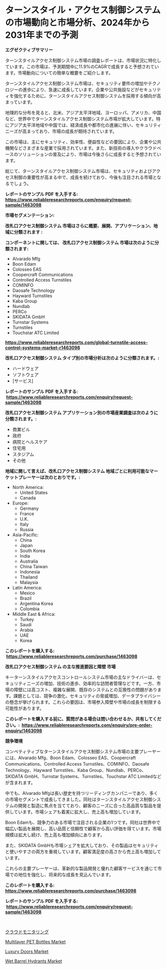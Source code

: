 <p><h1>ターンスタイル・アクセス制御システムの市場動向と市場分析、2024年から2031年までの予測</h1></p><p><strong>エグゼクティブサマリー</strong></p>
<p><p>ターンスタイルアクセス制御システム市場の調査レポートは、市場状況に特化しています。この市場は、予測期間中に11.9%のCAGRで成長すると予想されています。市場動向についての簡単な概要をご紹介します。</p><p>ターンスタイルアクセス制御システム市場は、セキュリティ要件の増加やテクノロジーの進歩により、急速に成長しています。企業や公共施設などがセキュリティを強化するために、ターンスタイルアクセス制御システムを採用する傾向が高まっています。</p><p>地理的な分布を見ると、北米、アジア太平洋地域、ヨーロッパ、アメリカ、中国など、世界中でターンスタイルアクセス制御システム市場が拡大しています。特にアジア太平洋地域や中国では、経済成長や都市化の進展に伴い、セキュリティニーズが高まっており、市場の成長が期待されています。</p><p>この市場は、主にセキュリティ、効率性、便益性などの要因により、企業や公共機関などさまざまな産業で採用されています。また、新技術の導入やクラウドベースのソリューションの普及により、市場は今後さらに成長すると予想されています。</p><p>総じて、ターンスタイルアクセス制御システム市場は、セキュリティおよびアクセス制御の重要性が高まる中で、成長を続けており、今後も注目される市場となるでしょう。</p></p>
<p><strong>レポートのサンプル PDF を入手する: <a href="https://www.reliableresearchreports.com/enquiry/request-sample/1463098">https://www.reliableresearchreports.com/enquiry/request-sample/1463098</a></strong></p>
<p><strong>市場セグメンテーション:</strong></p>
<p><strong> 改札口アクセス制御システム 市場はさらに概要、展開、アプリケーション、地域に分類されます :</strong></p>
<p><strong>コンポーネントに関しては、 改札口アクセス制御システム 市場は次のように分類されます: &nbsp;</strong></p>
<p><ul><li>Alvarado Mfg</li><li>Boon Edam</li><li>Colosseo EAS</li><li>Coopercraft Communications</li><li>Controlled Access Turnstiles</li><li>COMINFO</li><li>Daosafe Technology</li><li>Hayward Turnstiles</li><li>Kaba Group</li><li>Nundlab</li><li>PERCo</li><li>SKIDATA GmbH</li><li>Turnstar Systems</li><li>Turnstiles</li><li>Touchstar ATC Limited</li></ul></p>
<p><strong><a href="https://www.reliableresearchreports.com/global-turnstile-access-control-systems-market-r1463098">https://www.reliableresearchreports.com/global-turnstile-access-control-systems-market-r1463098</a></strong></p>
<p><strong> 改札口アクセス制御システム タイプ別の市場分析は次のように分類されます。:</strong></p>
<p><ul><li>ハードウェア</li><li>ソフトウェア</li><li>[サービス]</li></ul></p>
<p><strong>レポートのサンプル PDF を入手する: &nbsp;<a href="https://www.reliableresearchreports.com/enquiry/request-sample/1463098">https://www.reliableresearchreports.com/enquiry/request-sample/1463098</a></strong></p>
<p><strong> 改札口アクセス制御システム アプリケーション別の市場産業調査は次のように分類されます。:</strong></p>
<p><ul><li>商業ビル</li><li>政府</li><li>病院とヘルスケア</li><li>住宅用</li><li>スタジアム</li><li>その他</li></ul></p>
<p><strong>地域に関して言えば、改札口アクセス制御システム 地域ごとに利用可能なマーケットプレーヤーは次のとおりです。:</strong></p>
<p><ul>
    <li>
        North America:
        <ul>
            <li>United States</li>
            <li>Canada</li>
        </ul>
    </li>
    <li>
        Europe:
        <ul>
            <li>Germany</li>
            <li>France</li>
            <li>U.K.</li>
            <li>Italy</li>
            <li>Russia</li>
        </ul>
    </li>
    <li>
        Asia-Pacific:
        <ul>
            <li>China</li>
            <li>Japan</li>
            <li>South Korea</li>
            <li>India</li>
            <li>Australia</li>
            <li>China Taiwan</li>
            <li>Indonesia</li>
            <li>Thailand</li>
            <li>Malaysia</li>
        </ul>
    </li>
    <li>
        Latin America:
        <ul>
            <li>Mexico</li>
            <li>Brazil</li>
            <li>Argentina Korea</li>
            <li>Colombia</li>
        </ul>
    </li>
    <li>
        Middle East & Africa:
        <ul>
            <li>Turkey</li>
            <li>Saudi</li>
            <li>Arabia</li>
            <li>UAE</li>
            <li>Korea</li>
        </ul>
    </li>
    </ul></p>
<p><strong>このレポートを購入する: &nbsp;<a href="https://www.reliableresearchreports.com/purchase/1463098">https://www.reliableresearchreports.com/purchase/1463098</a></strong></p>
<p><strong>改札口アクセス制御システム の主な推進要因と障壁 市場</strong></p>
<p><p>キーターンスタイルアクセスコントロールシステム市場の主なドライバーは、セキュリティニーズの増加、技術の進歩、効率的な訪問者管理などです。一方、市場の障壁には高コスト、複雑な展開、既存のシステムとの互換性の問題があります。課題としては、競争の激化、セキュリティの脅威増加、データプライバシーの懸念が挙げられます。これらの要因は、市場参入障壁や市場の成長を制限する可能性があります。</p></p>
<p><strong>このレポートを購入する前に、質問がある場合は問い合わせるか、共有してください。:&nbsp; <a href="https://www.reliableresearchreports.com/enquiry/pre-order-enquiry/1463098">https://www.reliableresearchreports.com/enquiry/pre-order-enquiry/1463098</a></strong></p>
<p><strong>競争環境</strong></p>
<p><p>コンペティティブなターンスタイルアクセス制御システム市場の主要プレーヤーには、Alvarado Mfg、Boon Edam、Colosseo EAS、Coopercraft Communications、Controlled Access Turnstiles、COMINFO、Daosafe Technology、Hayward Turnstiles、Kaba Group、Nundlab、PERCo、SKIDATA GmbH、Turnstar Systems、Turnstiles、Touchstar ATC Limitedなどが含まれます。 </p><p>中でも、Alvarado Mfgは長い歴史を持つリーディングカンパニーであり、多くの市場セグメントで成長してきました。同社はターンスタイルアクセス制御システムの開発と製造に焦点を当てており、顧客のニーズに合った高品質な製品を提供しています。市場シェアも着実に拡大し、売上高も増加しています。</p><p>Boon Edamも、競争力のある市場で注目される企業の1つです。同社は世界中で幅広い製品を展開し、高い品質と信頼性で顧客から高い評価を得ています。市場規模は拡大し続け、売上高も増加傾向にあります。</p><p>また、SKIDATA GmbHも市場シェアを拡大しており、その製品はセキュリティと使いやすさの両方を重視しています。顧客満足度の高さから売上高も増加しています。</p><p>これらの主要プレーヤーは、革新的な製品開発と優れた顧客サービスを通じて市場での地位を強化し、将来的な成長を見込んでいます。</p></p>
<p><strong>このレポートを購入する: &nbsp; <a href="https://www.reliableresearchreports.com/purchase/1463098">https://www.reliableresearchreports.com/purchase/1463098</a></strong></p>
<p><strong>レポートのサンプル PDF を入手する: &nbsp;<a href="https://www.reliableresearchreports.com/enquiry/request-sample/1463098">https://www.reliableresearchreports.com/enquiry/request-sample/1463098</a></strong><strong></strong></p>
<p>&nbsp;</p>
<p><p><a href="https://github.com/zekaoe592392/Market-Research-Report-List-1/blob/main/349953540267.md">クラウドモニタリング</a></p><p><a href="https://www.linkedin.com/pulse/multilayer-pet-bottles-market-size-reveals-best-marketing-xircc?trackingId=cyTyDoLcIujIm0b7EZWJuw%3D%3D">Multilayer PET Bottles Market</a></p><p><a href="https://www.linkedin.com/pulse/luxury-doors-market-size-cagr-trends-2024-2030-zakupka-hsaif?trackingId=YXjMDZc5AUGpuerq89qNgA%3D%3D">Luxury Doors Market</a></p><p><a href="https://github.com/Alonsoolds3wq1d81czn8rbol/Market-Research-Report-List-2/blob/main/wet-barrel-hydrants-market.md">Wet Barrel Hydrants Market</a></p></p>